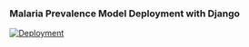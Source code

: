 ### Malaria Prevalence Model Deployment with Django

[![Deployment](https://img.shields.io/badge/View_Deployment-mp.deploy.tz-2ea44f)](https://mp.deploy.tz/)
